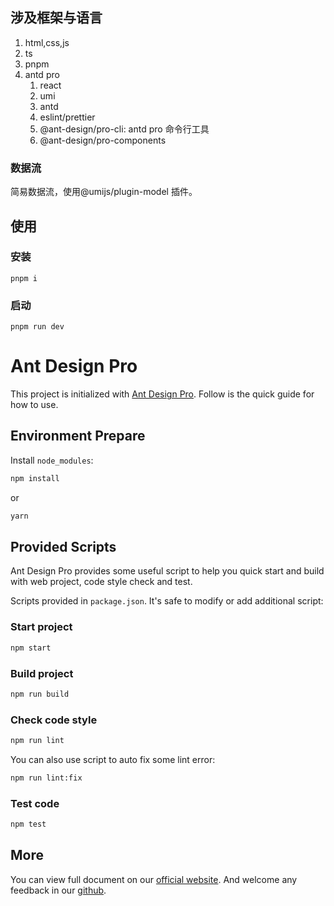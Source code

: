 ## 涉及框架与语言

1. html,css,js
2. ts
3. pnpm
4. antd pro
   1. react
   2. umi
   3. antd
   4. eslint/prettier
   5. @ant-design/pro-cli: antd pro 命令行工具
   6. @ant-design/pro-components

### 数据流

简易数据流，使用@umijs/plugin-model 插件。

## 使用

### 安装

`pnpm i`

### 启动

`pnpm run dev`

# Ant Design Pro

This project is initialized with [Ant Design Pro](https://pro.ant.design). Follow is the quick guide for how to use.

## Environment Prepare

Install `node_modules`:

```bash
npm install
```

or

```bash
yarn
```

## Provided Scripts

Ant Design Pro provides some useful script to help you quick start and build with web project, code style check and test.

Scripts provided in `package.json`. It's safe to modify or add additional script:

### Start project

```bash
npm start
```

### Build project

```bash
npm run build
```

### Check code style

```bash
npm run lint
```

You can also use script to auto fix some lint error:

```bash
npm run lint:fix
```

### Test code

```bash
npm test
```

## More

You can view full document on our [official website](https://pro.ant.design). And welcome any feedback in our [github](https://github.com/ant-design/ant-design-pro).
